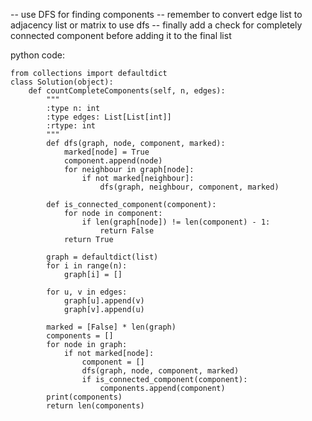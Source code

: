 -- use DFS for finding components
-- remember to convert edge list to adjacency list or matrix to use dfs
-- finally add a check for completely connected component before adding it to the final list 

python code:
```
from collections import defaultdict
class Solution(object):
    def countCompleteComponents(self, n, edges):
        """
        :type n: int
        :type edges: List[List[int]]
        :rtype: int
        """
        def dfs(graph, node, component, marked):
            marked[node] = True
            component.append(node)
            for neighbour in graph[node]:
                if not marked[neighbour]:
                    dfs(graph, neighbour, component, marked)

        def is_connected_component(component):
            for node in component:
                if len(graph[node]) != len(component) - 1:
                    return False
            return True 
        
        graph = defaultdict(list)
        for i in range(n):
            graph[i] = []
            
        for u, v in edges:
            graph[u].append(v)
            graph[v].append(u)

        marked = [False] * len(graph)
        components = []
        for node in graph:
            if not marked[node]:
                component = []
                dfs(graph, node, component, marked)
                if is_connected_component(component):
                    components.append(component)
        print(components)
        return len(components)
```
